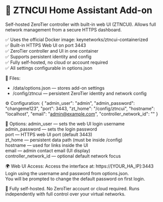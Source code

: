 # 🧩 ZTNCUI Home Assistant Add-on

Self-hosted ZeroTier controller with built-in web UI (ZTNCUI). Allows full network management from a secure HTTPS dashboard.

✅ Uses the official Docker image: keynetworks/ztncui-containerized  
✅ Built-in HTTPS Web UI on port 3443  
✅ ZeroTier controller and UI in one container  
✅ Supports persistent identity and config  
✅ Fully self-hosted, no cloud or account required  
✅ All settings configurable in options.json  

📁 Files:
- /data/options.json — stores add-on settings
- /config/ztncui — persistent ZeroTier identity and network config

⚙️ Configuration:
{
  "admin_user": "admin",
  "admin_password": "changeme123",
  "port": 3443,
  "zt_home": "/config/ztncui",
  "hostname": "localhost",
  "email": "admin@example.com",
  "controller_network_id": ""
}

🧪 Options:
  admin_user — sets the web UI login username  
  admin_password — sets the login password  
  port — HTTPS web UI port (default 3443)  
  zt_home — persistent data path (must be inside /config)  
  hostname — used for links inside the UI  
  email — admin contact email (UI display)  
  controller_network_id — optional default network focus  

🌍 Web UI Access:
Access the interface at: https://[YOUR_HA_IP]:3443  
Login using the username and password from options.json.  
You will be prompted to change the default password on first login.  

🧠 Fully self-hosted. No ZeroTier account or cloud required. Runs independently with full control over your virtual networks.